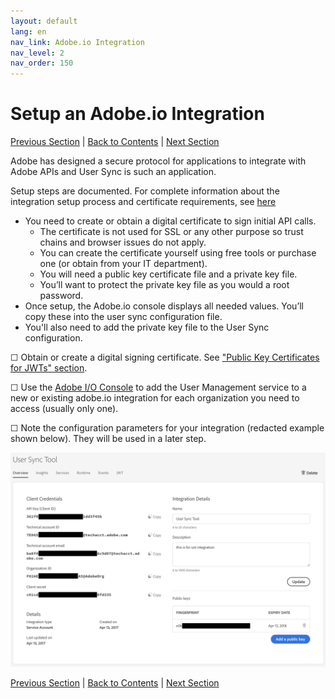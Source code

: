 ```yaml
---
layout: default
lang: en
nav_link: Adobe.io Integration
nav_level: 2
nav_order: 150
---
```


# Setup an Adobe.io Integration

[Previous Section](decide_deletion_policy.md) \| [Back to Contents](index.md) \| [Next Section](identify_server.md)

Adobe has designed a secure protocol for applications to integrate with Adobe APIs and User Sync is such an application.

Setup steps are documented.  For complete information about the integration setup process and certificate requirements, see [here](https://www.adobe.io/apis/cloudplatform/console/authentication.html)

- You need to create or obtain a digital certificate to sign initial API calls.
  - The certificate is not used for SSL or any other purpose so trust chains and browser issues do not apply.
  - You can create the certificate yourself using free tools or purchase one (or obtain from your IT department).
  - You will need a public key certificate file and a private key file.
  - You’ll want to protect the private key file as you would a root password.
- Once setup, the Adobe.io console displays all needed values.  You’ll copy these into the user sync configuration file.
- You'll also need to add the private key file to the User Sync configuration.

&#9744; Obtain or create a digital signing certificate.  See ["Public Key Certificates for JWTs" section](https://www.adobe.io/apis/cloudplatform/console/authentication/createcert.html).

&#9744; Use the [Adobe I/O Console](https://console.adobe.io) to add the User Management service to a new or existing adobe.io integration for each organization you need to access (usually only one).

&#9744; Note the configuration parameters for your integration (redacted example shown below).  They will be used in a later step.


![img](images/setup_adobe_io_data.png)


[Previous Section](decide_deletion_policy.md) \| [Back to Contents](index.md) \| [Next Section](identify_server.md)
